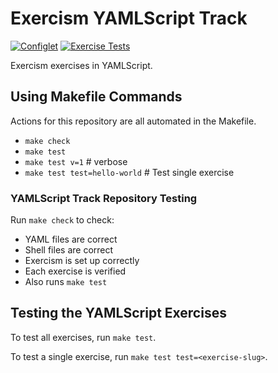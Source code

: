 Exercism YAMLScript Track
=========================

[![Configlet](
https://github.com/exercism/yamlscript/actions/workflows/configlet.yml/badge.svg
)](https://github.com/exercism/yamlscript/actions?query=workflow%3Aconfiglet)
[![Exercise Tests](
https://github.com/exercism/yamlscript/actions/workflows/test.yml/badge.svg)](
https://github.com/exercism/yamlscript/actions?query=workflow%3Atest)

Exercism exercises in YAMLScript.


## Using Makefile Commands

Actions for this repository are all automated in the Makefile.

* `make check`
* `make test`
* `make test v=1`  # verbose
* `make test test=hello-world`  # Test single exercise


### YAMLScript Track Repository Testing

Run `make check` to check:

* YAML files are correct
* Shell files are correct
* Exercism is set up correctly
* Each exercise is verified
* Also runs `make test`


## Testing the YAMLScript Exercises

To test all exercises, run `make test`.

To test a single exercise, run `make test test=<exercise-slug>`.
